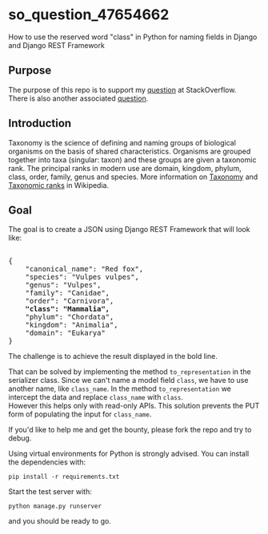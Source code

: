 # so_question_47654662

How to use the reserved word "class" in Python for naming fields in Django and Django REST Framework

## Purpose

The purpose of this repo is to support my [question](https://stackoverflow.com/questions/47654662/django-rest-framework-doesnt-display-value-in-put-form) at StackOverflow.  
There is also another associated [question](https://stackoverflow.com/questions/47630356/using-the-reserved-word-class-as-field-name-in-django-and-django-rest-framewor).

## Introduction

Taxonomy is the science of defining and naming groups of biological organisms on the basis of shared characteristics. Organisms are grouped together into taxa (singular: taxon) and these groups are given a taxonomic rank. The principal ranks in modern use are domain, kingdom, phylum, class, order, family, genus and species.
More information on [Taxonomy](https://en.wikipedia.org/wiki/Taxonomy_(biology)) and [Taxonomic ranks](https://en.wikipedia.org/wiki/Taxonomic_rank) in Wikipedia.

## Goal

The goal is to create a JSON using Django REST Framework that will look like:

<pre></code>
{
    "canonical_name": "Red fox",
    "species": "Vulpes vulpes",
    "genus": "Vulpes",
    "family": "Canidae",
    "order": "Carnivora",
    <strong>"class": "Mammalia",</strong>
    "phylum": "Chordata",
    "kingdom": "Animalia",
    "domain": "Eukarya"
}
</code></pre>

The challenge is to achieve the result displayed in the bold line.

That can be solved by implementing the method `to_representation` in the serializer class. Since we can't name a model field `class`, we have to use another name, like `class_name`. In the method `to_representation` we intercept the data and replace `class_name` with `class`.  
However this helps only with read-only APIs. This solution prevents the PUT form of populating the input for `class_name`.

If you'd like to help me and get the bounty, please fork the repo and try to debug.

Using virtual environments for Python is strongly advised. You can install the dependencies with:

    pip install -r requirements.txt
    
Start the test server with:

    python manage.py runserver
    
and you should be ready to go.
